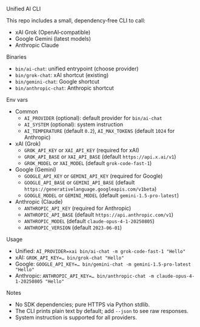 Unified AI CLI

This repo includes a small, dependency‑free CLI to call:
- xAI Grok (OpenAI‑compatible)
- Google Gemini (latest models)
- Anthropic Claude

Binaries
- `bin/ai-chat`: unified entrypoint (choose provider)
- `bin/grok-chat`: xAI shortcut (existing)
- `bin/gemini-chat`: Google shortcut
- `bin/anthropic-chat`: Anthropic shortcut

Env vars
- Common
  - `AI_PROVIDER` (optional): default provider for `bin/ai-chat`
  - `AI_SYSTEM` (optional): system instruction
  - `AI_TEMPERATURE` (default `0.2`), `AI_MAX_TOKENS` (default `1024` for Anthropic)
- xAI (Grok)
  - `GROK_API_KEY` or `XAI_API_KEY` (required for xAI)
  - `GROK_API_BASE` or `XAI_API_BASE` (default `https://api.x.ai/v1`)
  - `GROK_MODEL` or `XAI_MODEL` (default `grok-code-fast-1`)
- Google (Gemini)
  - `GOOGLE_API_KEY` or `GEMINI_API_KEY` (required for Google)
  - `GOOGLE_API_BASE` or `GEMINI_API_BASE` (default `https://generativelanguage.googleapis.com/v1beta`)
  - `GOOGLE_MODEL` or `GEMINI_MODEL` (default `gemini-1.5-pro-latest`)
- Anthropic (Claude)
  - `ANTHROPIC_API_KEY` (required for Anthropic)
  - `ANTHROPIC_API_BASE` (default `https://api.anthropic.com/v1`)
  - `ANTHROPIC_MODEL` (default `claude-opus-4-1-20250805`)
  - `ANTHROPIC_VERSION` (default `2023-06-01`)

Usage
- Unified: `AI_PROVIDER=xai bin/ai-chat -m grok-code-fast-1 "Hello"`
- xAI: `GROK_API_KEY=… bin/grok-chat "Hello"`
- Google: `GOOGLE_API_KEY=… bin/gemini-chat -m gemini-1.5-pro-latest "Hello"`
- Anthropic: `ANTHROPIC_API_KEY=… bin/anthropic-chat -m claude-opus-4-1-20250805 "Hello"`

Notes
- No SDK dependencies; pure HTTPS via Python stdlib.
- The CLI prints plain text by default; add `--json` to see raw responses.
- System instruction is supported for all providers.
